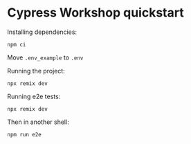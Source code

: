 # Cypress Workshop quickstart

Installing dependencies:

```shell
npm ci
```

Move `.env_example` to `.env`

Running the project:

```shell
npx remix dev
```

Running e2e tests:

```shell
npx remix dev
```

Then in another shell:

```shell
npm run e2e
```
